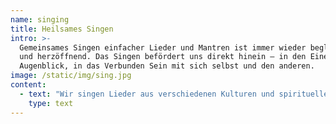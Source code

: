 ```yaml
---
name: singing
title: Heilsames Singen
intro: >-
  Gemeinsames Singen einfacher Lieder und Mantren ist immer wieder beglückend
  und herzöffnend. Das Singen befördert uns direkt hinein – in den Einen
  Augenblick, in das Verbunden Sein mit sich selbst und den anderen.
image: /static/img/sing.jpg
content:
  - text: "Wir singen Lieder aus verschiedenen Kulturen und spirituellen Traditionen.\r\n\nDie alten Weisheitslehren, buddhistische, sufistische, christliche, muslimische, indigene, die bekannten und die vielen uns nicht so bekannten, weisen, wenn wir es so erkennen wollen, in die eine Richtung, zu der Quelle, die in uns selbst und in allem, was ist, lebt.\r\n\n##"
    type: text
---
```


